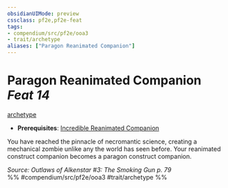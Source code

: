 ```yaml
---
obsidianUIMode: preview
cssclass: pf2e,pf2e-feat
tags:
- compendium/src/pf2e/ooa3
- trait/archetype
aliases: ["Paragon Reanimated Companion"]
---
```

# Paragon Reanimated Companion  *Feat 14*  
[archetype](../../Rules/traits/archetype.md)  

- **Prerequisites**: [Incredible Reanimated Companion](incredible-reanimated-companion-ooa3.md)

You have reached the pinnacle of necromantic science, creating a mechanical zombie unlike any the world has seen before. Your reanimated construct companion becomes a paragon construct companion.

*Source: Outlaws of Alkenstar #3: The Smoking Gun p. 79*  
%% #compendium/src/pf2e/ooa3 #trait/archetype %%